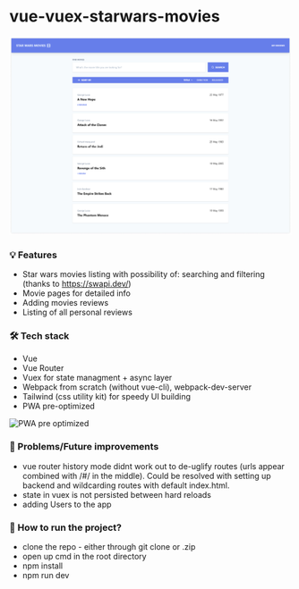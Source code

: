 # vue-vuex-starwars-movies

![App overview](https://github.com/danieldomanski/vue-vuex-starwars-movies/blob/develop/static/app-overview.jpg?raw=true)

### 💡 Features
- Star wars movies listing with possibility of: searching and filtering (thanks to https://swapi.dev/)
- Movie pages for detailed info
- Adding movies reviews
- Listing of all personal reviews

### 🛠 Tech stack
- Vue
- Vue Router
- Vuex for state managment + async layer
- Webpack from scratch (without vue-cli), webpack-dev-server
- Tailwind (css utility kit) for speedy UI building
- PWA pre-optimized

![PWA pre optimized](https://github.com/danieldomanski/starwars-movies/blob/develop/static/pwa-optimized.PNG?raw=true)


### 🧠 Problems/Future improvements
- vue router history mode didnt work out to de-uglify routes (urls appear combined with /#/ in the middle). Could be resolved with setting up backend and wildcarding routes with  default index.html.
- state in vuex is not persisted between hard reloads
- adding Users to the app

### 🏃 How to run the project?
- clone the repo - either through git clone or .zip
- open up cmd in the root directory
- npm install
- npm run dev
